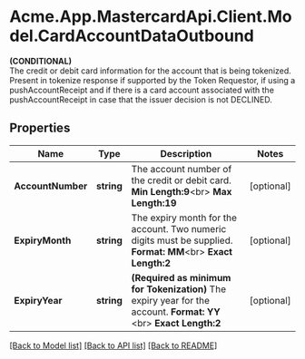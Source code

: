 # Acme.App.MastercardApi.Client.Model.CardAccountDataOutbound
__(CONDITIONAL)__<br> The credit or debit card information for the account that is being tokenized.  Present in tokenize response if supported by the Token Requestor, if using a pushAccountReceipt and if there is a card account associated with the pushAccountReceipt in case that the issuer decision is not DECLINED. </br> 
## Properties

Name | Type | Description | Notes
------------ | ------------- | ------------- | -------------
**AccountNumber** | **string** |  The account number of the credit or debit card.   __Min Length:9__&lt;br&gt;  __Max Length:19__  | [optional] 
**ExpiryMonth** | **string** |   The expiry month for the account. Two numeric digits must be supplied.   __Format: MM__&lt;br&gt; __Exact Length:2__  | [optional] 
**ExpiryYear** | **string** | __(Required as minimum for Tokenization)__  The expiry year for the account. __Format: YY__ &lt;br&gt; __Exact Length:2__  | [optional] 

[[Back to Model list]](../README.md#documentation-for-models) [[Back to API list]](../README.md#documentation-for-api-endpoints) [[Back to README]](../README.md)

